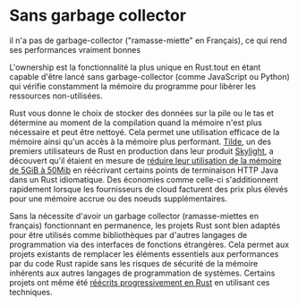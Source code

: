 # Sans garbage collector

il n'a pas de garbage-collector ("ramasse-miette" en Français), ce qui rend ses performances vraiment bonnes

L'ownership est la fonctionnalité la plus unique en Rust.tout en étant capable d'être lancé sans garbage-collector (comme JavaScript ou Python) qui vérifie constamment la mémoire du programme pour libèrer les ressources non-utilisées.

Rust vous donne le choix de stocker des données sur la pile ou le tas et détermine au moment de la compilation quand la mémoire n'est plus nécessaire et peut être nettoyé. Cela permet une utilisation efficace de la mémoire ainsi qu'un accès à la mémoire plus performant. [Tilde](https://www.tilde.io/), un des premiers utilisateurs de Rust en production dans leur produit [Skylight](https://www.skylight.io/), a découvert qu'il étaient en mesure de [réduire leur utilisation de la mémoire de 5GiB à 50Mib](https://www.rust-lang.org/static/pdfs/Rust-Tilde-Whitepaper.pdf) en réécrivant certains points de terminaison HTTP Java dans un Rust idiomatique. Des économies comme celle-ci s'additionnent rapidement lorsque les fournisseurs de cloud facturent des prix plus élevés pour une mémoire accrue ou des noeuds supplémentaires.

Sans la nécessite d'avoir un garbage collector (ramasse-miettes en français) fonctionnant en permanence, les projets Rust sont bien adaptés pour être utilisés comme bibliothèques par d'autres langages de programmation via des interfaces de fonctions étrangères. Cela permet aux projets existants de remplacer les éléments essentiels aux performances par du code Rust rapide sans les risques de sécurité de la mémoire inhérents aux autres langages de programmation de systèmes. Certains projets ont même été [réécrits progressivement en Rust](https://people.gnome.org/~federico/blog/librsvg-is-almost-rustified.html) en utilisant ces techniques.

